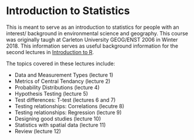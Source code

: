 # Introduction to Statistics 

This is meant to serve as an introduction to statistics for people with an interest/ background in environmental science and geography. This course was originally taugh at Carleton University GEOG/ENST 2006 in Winter 2018. This information serves as useful background information for the second lectures in [Introduction to R](https://github.com/kristineccles/Introduction_to_R). 

The topics covered in these lectures include: 
- Data and Measurement Types (lecture 1)
- Metrics of Central Tendancy (lecture 2)
- Probability Distributions (lecture 4)
- Hypothesis Testing (lecture 5)
- Test differences: T-test (lectures 6 and 7)
- Testing relationships: Correlations (lecutre 8)
- Testing relationships: Regression (lecture 9)
- Designing good studies (lecture 10)
- Statistics with spatial data (lecture 11)
- Review (lecture 12)

